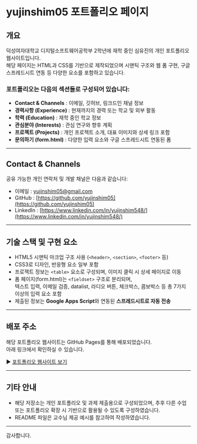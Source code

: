# yujinshim05 포트폴리오 페이지

## 개요
덕성여자대학교 디지털소프트웨어공학부 2학년에 재학 중인 심유진의 개인 포트폴리오 웹사이트입니다. <br>
해당 페이지는 HTML과 CSS를 기반으로 제작되었으며 시맨틱 구조와 웹 폼 구현, 구글 스프레드시트 연동 등 다양한 요소를 포함하고 있습니다. 

### 포트폴리오는 다음의 섹션들로 구성되어 있습니다:

- **Contact & Channels** : 이메일, 깃허브, 링크드인 채널 정보
- **경력사항 (Experience)** : 현재까지의 경력 또는 학교 및 외부 활동
- **학력 (Education)** : 재학 중인 학교 정보
- **관심분야 (Interests)** : 관심 연구와 향후 계획
- **프로젝트 (Projects)** : 개인 프로젝트 소개, 대표 이미지와 상세 링크 포함
- **문의하기 (form.html)** : 다양한 입력 요소와 구글 스프레드시트 연동된 폼

---

## Contact & Channels

공유 가능한 개인 연락처 및 개발 채널은 다음과 같습니다:

- 이메일 : yujinshim05@gmail.com  
- GitHub : [https://github.com/yujinshim05](https://github.com/yujinshim05)  
- LinkedIn : [https://www.linkedin.com/in/yujinshim548/](https://www.linkedin.com/in/yujinshim548/)

---

## 기술 스택 및 구현 요소

- HTML5 시맨틱 마크업 구조 사용 (`<header>`, `<section>`, `<footer>` 등)
- CSS3로 디자인, 반응형 요소 일부 포함
- 프로젝트 정보는 `<table>` 요소로 구성되며, 이미지 클릭 시 상세 페이지로 이동
- 폼 페이지(form.html)는 `<fieldset>` 구조로 분리되며,  
  텍스트 입력, 이메일 검증, datalist, 라디오 버튼, 체크박스, 콤보박스 등 총 7가지 이상의 입력 요소 포함
- 제출된 정보는 **Google Apps Script**와 연동된 **스프레드시트로 자동 전송**

---

## 배포 주소

해당 포트폴리오 웹사이트는 GitHub Pages를 통해 배포되었습니다.  
아래 링크에서 확인하실 수 있습니다.

▶ [포트폴리오 웹사이트 보기](https://yujinshim05.github.io/)

---

## 기타 안내

- 해당 저장소는 개인 포트폴리오 및 과제 제출용으로 구성되었으며,
  추후 다른 수업 또는 포트폴리오 확장 시 기반으로 활용될 수 있도록 구성하였습니다.
- README 파일은 교수님 제공 예시를 참고하여 작성하였습니다.

---

감사합니다.